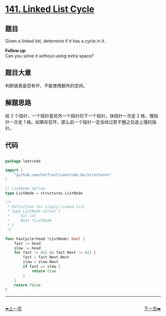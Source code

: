 # [141. Linked List Cycle](https://leetcode.com/problems/linked-list-cycle/description/)

## 题目

Given a linked list, determine if it has a cycle in it.

**Follow up**:   
Can you solve it without using extra space?



## 题目大意

判断链表是否有环，不能使用额外的空间。

## 解题思路

给 2 个指针，一个指针是另外一个指针的下一个指针。快指针一次走 2 格，慢指针一次走 1 格。如果存在环，那么前一个指针一定会经过若干圈之后追上慢的指针。

## 代码

```go

package leetcode

import (
	"github.com/halfrost/LeetCode-Go/structures"
)

// ListNode define
type ListNode = structures.ListNode

/**
 * Definition for singly-linked list.
 * type ListNode struct {
 *     Val int
 *     Next *ListNode
 * }
 */

func hasCycle(head *ListNode) bool {
	fast := head
	slow := head
	for fast != nil && fast.Next != nil {
		fast = fast.Next.Next
		slow = slow.Next
		if fast == slow {
			return true
		}
	}
	return false
}


```


----------------------------------------------
<div style="display: flex;justify-content: space-between;align-items: center;">
<p><a href="https://books.halfrost.com/leetcode/ChapterFour/0100~0199/0138.Copy-List-With-Random-Pointer/">⬅️上一页</a></p>
<p><a href="https://books.halfrost.com/leetcode/ChapterFour/0100~0199/0142.Linked-List-Cycle-II/">下一页➡️</a></p>
</div>
